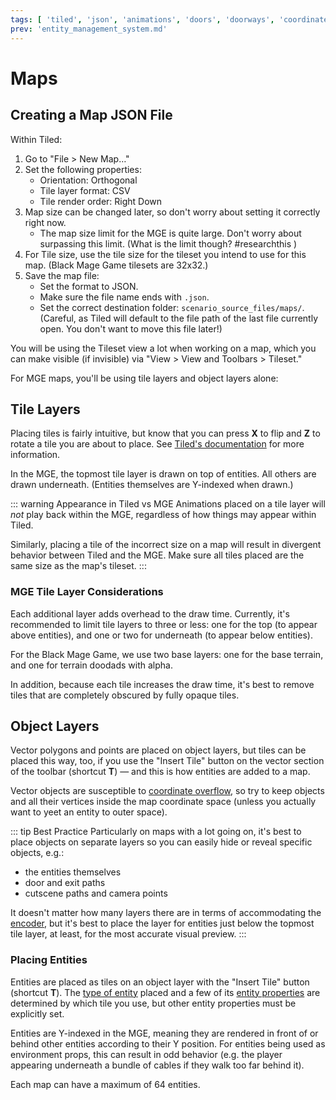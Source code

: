 ```yaml
---
tags: [ 'tiled', 'json', 'animations', 'doors', 'doorways', 'coordinate overflow', 'entity properties' ]
prev: 'entity_management_system.md'
---
```


# Maps

## Creating a Map JSON File

Within Tiled:

1. Go to "File > New Map…"
2. Set the following properties:
	- Orientation: Orthogonal
	- Tile layer format: CSV
	- Tile render order: Right Down
3. Map size can be changed later, so don't worry about setting it correctly right now.
	- The map size limit for the MGE is quite large. Don't worry about surpassing this limit. (What is the limit though? #researchthis )
4. For Tile size, use the tile size for the tileset you intend to use for this map. (Black Mage Game tilesets are 32x32.)
5. Save the map file:
	- Set the format to JSON.
	- Make sure the file name ends with `.json`.
	- Set the correct destination folder: `scenario_source_files/maps/`. (Careful, as Tiled will default to the file path of the last file currently open. You don't want to move this file later!)

You will be using the Tileset view a lot when working on a map, which you can make visible (if invisible) via "View > View and Toolbars > Tileset."

For MGE maps, you'll be using tile layers and object layers alone:

## Tile Layers

Placing tiles is fairly intuitive, but know that you can press **X** to flip and **Z** to rotate a tile you are about to place. See [Tiled's documentation](https://doc.mapeditor.org/en/stable/manual/editing-tile-layers/) for more information.

In the MGE, the topmost tile layer is drawn on top of entities. All others are drawn underneath. (Entities themselves are Y-indexed when drawn.)

::: warning Appearance in Tiled vs MGE
Animations placed on a tile layer will *not* play back within the MGE, regardless of how things may appear within Tiled.

Similarly, placing a tile of the incorrect size on a map will result in divergent behavior between Tiled and the MGE. Make sure all tiles placed are the same size as the map's tileset.
:::

### MGE Tile Layer Considerations

Each additional layer adds overhead to the draw time. Currently, it's recommended to limit tile layers to three or less: one for the top (to appear above entities), and one or two for underneath (to appear below entities).

For the Black Mage Game, we use two base layers: one for the base terrain, and one for terrain doodads with alpha.

In addition, because each tile increases the draw time, it's best to remove tiles that are completely obscured by fully opaque tiles.

## Object Layers

Vector polygons and points are placed on object layers, but tiles can be placed this way, too, if you use the "Insert Tile" button on the vector section of the toolbar (shortcut **T**) — and this is how entities are added to a map.

Vector objects are susceptible to [coordinate overflow](vector_objects#coordinate-overflow), so try to keep objects and all their vertices inside the map coordinate space (unless you actually want to yeet an entity to outer space).

::: tip Best Practice
Particularly on maps with a lot going on, it's best to place objects on separate layers so you can easily hide or reveal specific objects, e.g.:

- the entities themselves
- door and exit paths
- cutscene paths and camera points

It doesn't matter how many layers there are in terms of accommodating the [encoder](encoder), but it's best to place the layer for entities just below the topmost tile layer, at least, for the most accurate visual preview.
:::

### Placing Entities

Entities are placed as tiles on an object layer with the "Insert Tile" button (shortcut **T**). The [type of entity](entity_types) placed and a few of its [entity properties](entity_properties) are determined by which tile you use, but other entity properties must be explicitly set.

Entities are Y-indexed in the MGE, meaning they are rendered in front of or behind other entities according to their Y position. For entities being used as environment props, this can result in odd behavior (e.g. the player appearing underneath a bundle of cables if they walk too far behind it).

Each map can have a maximum of 64 entities.
